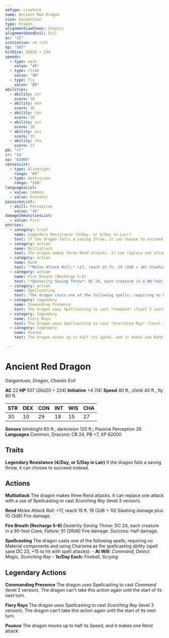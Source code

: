 ```yaml
---
smType: creature
name: Ancient Red Dragon
size: Gargantuan
type: Dragon
alignmentLawChaos: Chaotic
alignmentGoodEvil: Evil
ac: "22"
initiative: +4 (14)
hp: "507"
hitDice: 26d20 + 234
speeds:
  - type: walk
    value: "40"
  - type: climb
    value: "40"
  - type: fly
    value: "80"
abilities:
  - ability: str
    score: 30
  - ability: dex
    score: 10
  - ability: con
    score: 29
  - ability: int
    score: 18
  - ability: wis
    score: 15
  - ability: cha
    score: 27
pb: "+7"
cr: "24"
xp: "62000"
sensesList:
  - type: blindsight
    range: "60"
  - type: darkvision
    range: "120"
languagesList:
  - value: Common
  - value: Draconic
passivesList:
  - skill: Perception
    value: "26"
damageImmunitiesList:
  - value: Fire
entries:
  - category: trait
    name: Legendary Resistance (4/Day, or 5/Day in Lair)
    text: If the dragon fails a saving throw, it can choose to succeed instead.
  - category: action
    name: Multiattack
    text: The dragon makes three Rend attacks. It can replace one attack with a use of Spellcasting to cast *Scorching Ray* (level 3 version).
  - category: action
    name: Rend
    text: "*Melee Attack Roll:* +17, reach 15 ft. 19 (2d8 + 10) Slashing damage plus 10 (3d6) Fire damage."
  - category: action
    name: Fire Breath (Recharge 5-6)
    text: "*Dexterity Saving Throw*: DC 24, each creature in a 90-foot Cone. *Failure:*  91 (26d6) Fire damage. *Success:*  Half damage."
  - category: action
    name: Spellcasting
    text: "The dragon casts one of the following spells, requiring no Material components and using Charisma as the spellcasting ability (spell save DC 23, +15 to hit with spell attacks): - **At Will:** *Command*, *Detect Magic*, *Scorching Ray* - **1e/Day Each:** *Fireball*, *Scrying*"
  - category: legendary
    name: Commanding Presence
    text: The dragon uses Spellcasting to cast *Command* (level 2 version). The dragon can't take this action again until the start of its next turn.
  - category: legendary
    name: Fiery Rays
    text: The dragon uses Spellcasting to cast *Scorching Ray* (level 3 version). The dragon can't take this action again until the start of its next turn.
  - category: legendary
    name: Pounce
    text: The dragon moves up to half its Speed, and it makes one Rend attack.

---
```


# Ancient Red Dragon
*Gargantuan, Dragon, Chaotic Evil*

**AC** 22
**HP** 507 (26d20 + 234)
**Initiative** +4 (14)
**Speed** 40 ft., climb 40 ft., fly 80 ft.

| STR | DEX | CON | INT | WIS | CHA |
| --- | --- | --- | --- | --- | --- |
| 30 | 10 | 29 | 18 | 15 | 27 |

**Senses** blindsight 60 ft., darkvision 120 ft.; Passive Perception 26
**Languages** Common, Draconic
CR 24, PB +7, XP 62000

## Traits

**Legendary Resistance (4/Day, or 5/Day in Lair)**
If the dragon fails a saving throw, it can choose to succeed instead.

## Actions

**Multiattack**
The dragon makes three Rend attacks. It can replace one attack with a use of Spellcasting to cast *Scorching Ray* (level 3 version).

**Rend**
*Melee Attack Roll:* +17, reach 15 ft. 19 (2d8 + 10) Slashing damage plus 10 (3d6) Fire damage.

**Fire Breath (Recharge 5-6)**
*Dexterity Saving Throw*: DC 24, each creature in a 90-foot Cone. *Failure:*  91 (26d6) Fire damage. *Success:*  Half damage.

**Spellcasting**
The dragon casts one of the following spells, requiring no Material components and using Charisma as the spellcasting ability (spell save DC 23, +15 to hit with spell attacks): - **At Will:** *Command*, *Detect Magic*, *Scorching Ray* - **1e/Day Each:** *Fireball*, *Scrying*

## Legendary Actions

**Commanding Presence**
The dragon uses Spellcasting to cast *Command* (level 2 version). The dragon can't take this action again until the start of its next turn.

**Fiery Rays**
The dragon uses Spellcasting to cast *Scorching Ray* (level 3 version). The dragon can't take this action again until the start of its next turn.

**Pounce**
The dragon moves up to half its Speed, and it makes one Rend attack.
